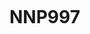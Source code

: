 

<!DOCTYPE html PUBLIC "-//W3C//DTD HTML 4.0 Transitional//EN">

<html>

  <head>

    <title>Heart</title>

    <meta name="Generator" content="EditPlus" />

    <meta name="Author" content="" />

    <meta name="Keywords" content="" />

    <meta name="Description" content="" />

    <style>

      html,

      body {

        height: 100%;

        padding: 0;

        margin: 0;

        background: #000;

         display: flex;

        justify-content: center;

        align-items: center;

      }

      h1 {

        color: red;

      }

      .box {

        width: 100%;

        position: absolute;

        top: 50%;

        left: 50%;

        transform: translate(-50%, -50%);

        display: flex;

        flex-direction: column;

      }

      canvas {

        position: absolute;

        width: 100%;

        height: 100%;

      }

      #pinkboard {

        position: relative;

        margin: auto;

        height: 500px;

        width: 500px;

        animation: animate 2s infinite;

      }

      h1 {

        animation: animate 2s infinite;

      }

      #pinkboard:before,

      #pinkboard:after {

        content: "";

        position: absolute;

        background: #ff5ca4;

        width: 100px;

        height: 160px;

        border-top-left-radius: 50px;

        border-top-right-radius: 50px;

      }

      #pinkboard:before {

        left: 100px;

        transform: rotate(-45deg);

        transform-origin: 0 100%;

        box-shadow: 0 14px 28px rgba(0, 0, 0, 0.25),

          0 10px 10px rgba(0, 0, 0, 0.22);

      }

      #pinkboard:after {

        left: 0;

        transform: rotate(45deg);

        transform-origin: 100% 100%;

      }

      @keyframes animate {

        0% {

          transform: scale(1);

        }

        30% {

          transform: scale(0.8);

        }

        60% {

          transform: scale(1.2);

        }

        100% {

          transform: scale(1);

        }

      }

    </style>

  </head>

  <body>

    <h1>NNP997</h1>

    <div class="box">

      <canvas id="pinkboard"></canvas>

    </div>

    <script>

     

      var settings = {

        particles: {

          length: 2000,

          duration: 3,

          velocity: 100,

          effect: -1,

          size: 8,

        },

      };

     

      (function () {

        var b = 0;

        var c = ["ms", "moz", "webkit", "o"];

        for (var a = 0; a < c.length && !window.requestAnimationFrame; ++a) {

          window.requestAnimationFrame = window[c[a] + "RequestAnimationFrame"];

          window.cancelAnimationFrame =

            window[c[a] + "CancelAnimationFrame"] ||

            window[c[a] + "CancelRequestAnimationFrame"];

        }

        if (!window.requestAnimationFrame) {

          window.requestAnimationFrame = function (h, e) {

            var d = new Date().getTime();

            var f = Math.max(0, 16 - (d - b));

            var g = window.setTimeout(function () {

              h(d + f);

            }, f);

            b = d + f;

            return g;

          };

        }

        if (!window.cancelAnimationFrame) {

          window.cancelAnimationFrame = function (d) {

            clearTimeout(d);

          };

        }

      })();

     

      var Point = (function () {

        function Point(x, y) {

          this.x = typeof x !== "undefined" ? x : 0;

          this.y = typeof y !== "undefined" ? y : 0;

        }

        Point.prototype.clone = function () {

          return new Point(this.x, this.y);

        };

        Point.prototype.length = function (length) {

          if (typeof length == "undefined")

            return Math.sqrt(this.x * this.x + this.y * this.y);

          this.normalize();

          this.x *= length;

          this.y *= length;

          return this;

        };

        Point.prototype.normalize = function () {

          var length = this.length();

          this.x /= length;

          this.y /= length;

          return this;

        };

        return Point;

      })();

     

      var Particle = (function () {

        function Particle() {

          this.position = new Point();

          this.velocity = new Point();

          this.acceleration = new Point();

          this.age = 0;

        }

        Particle.prototype.initialize = function (x, y, dx, dy) {

          this.position.x = x;

          this.position.y = y;

          this.velocity.x = dx;

          this.velocity.y = dy;

          this.acceleration.x = dx * settings.particles.effect;

          this.acceleration.y = dy * settings.particles.effect;

          this.age = 0;

        };

        Particle.prototype.update = function (deltaTime) {

          this.position.x += this.velocity.x * deltaTime;

          this.position.y += this.velocity.y * deltaTime;

          this.velocity.x += this.acceleration.x * deltaTime;

          this.velocity.y += this.acceleration.y * deltaTime;

          this.age += deltaTime;

        };

        Particle.prototype.draw = function (context, image) {

          function ease(t) {

            return --t * t * t + 1;

          }

          var size = image.width * ease(this.age / settings.particles.duration);

          context.globalAlpha = 1 - this.age / settings.particles.duration;

          context.drawImage(

            image,

            this.position.x - size / 2,

            this.position.y - size / 2,

            size,

            size

          );

        };

        return Particle;

      })();

     

      var ParticlePool = (function () {

        var particles,

          firstActive = 0,

          firstFree = 0,

          duration = settings.particles.duration;

        function ParticlePool(length) {

         

          particles = new Array(length);

          for (var i = 0; i < particles.length; i++)

            particles[i] = new Particle();

        }

        ParticlePool.prototype.add = function (x, y, dx, dy) {

          particles[firstFree].initialize(x, y, dx, dy);

         

          firstFree++;

          if (firstFree == particles.length) firstFree = 0;

          if (firstActive == firstFree) firstActive++;

          if (firstActive == particles.length) firstActive = 0;

        };

        ParticlePool.prototype.update = function (deltaTime) {

          var i;

         

          if (firstActive < firstFree) {

            for (i = firstActive; i < firstFree; i++)

              particles[i].update(deltaTime);

          }

          if (firstFree < firstActive) {

            for (i = firstActive; i < particles.length; i++)

              particles[i].update(deltaTime);

            for (i = 0; i < firstFree; i++) particles[i].update(deltaTime);

          }

         

          while (

            particles[firstActive].age >= duration &&

            firstActive != firstFree

          ) {

            firstActive++;

            if (firstActive == particles.length) firstActive = 0;

          }

        };

        ParticlePool.prototype.draw = function (context, image) {

         

          if (firstActive < firstFree) {

            for (i = firstActive; i < firstFree; i++)

              particles[i].draw(context, image);

          }

          if (firstFree < firstActive) {

            for (i = firstActive; i < particles.length; i++)

              particles[i].draw(context, image);

            for (i = 0; i < firstFree; i++) particles[i].draw(context, image);

          }

        };

        return ParticlePool;

      })();

     

      (function (canvas) {

        var context = canvas.getContext("2d"),

          particles = new ParticlePool(settings.particles.length),

          particleRate =

            settings.particles.length / settings.particles.duration,

          time;

       

        function pointOnHeart(t) {

          return new Point(

            160 * Math.pow(Math.sin(t), 3),

            130 * Math.cos(t) -

              50 * Math.cos(2 * t) -

              20 * Math.cos(3 * t) -

              10 * Math.cos(4 * t) +

              25

          );

        }

       

        var image = (function () {

          var canvas = document.createElement("canvas"),

            context = canvas.getContext("2d");

          canvas.width = settings.particles.size;

          canvas.height = settings.particles.size;

         

          function to(t) {

            var point = pointOnHeart(t);

            point.x =

              settings.particles.size / 2 +

              (point.x * settings.particles.size) / 350;

            point.y =

              settings.particles.size / 2 -

              (point.y * settings.particles.size) / 350;

            return point;

          }

         

          context.beginPath();

          var t = -Math.PI;

          var point = to(t);

          context.moveTo(point.x, point.y);

          while (t < Math.PI) {

            t += 0.01;

            point = to(t);

            context.lineTo(point.x, point.y);

          }

          context.closePath();

         

          context.fillStyle = "red";

          context.fill();

         

          var image = new Image();

          image.src = canvas.toDataURL();

          return image;

        })();

       

        function render() {

         

          requestAnimationFrame(render);

         

          var newTime = new Date().getTime() / 1000,

            deltaTime = newTime - (time || newTime);

          time = newTime;

         

          context.clearRect(0, 0, canvas.width, canvas.height);

         

          var amount = particleRate * deltaTime;

          for (var i = 0; i < amount; i++) {

            var pos = pointOnHeart(Math.PI - 2 * Math.PI * Math.random());

            var dir = pos.clone().length(settings.particles.velocity);

            particles.add(

              canvas.width / 2 + pos.x,

              canvas.height / 2 - pos.y,

              dir.x,

              -dir.y

            );

          }

         

          particles.update(deltaTime);

          particles.draw(context, image);

        }

       

        function onResize() {

          canvas.width = canvas.clientWidth;

          canvas.height = canvas.clientHeight;

        }

        window.onresize = onResize;

       

        setTimeout(function () {

          onResize();

          render();

        }, 10);

      })(document.getElementById("pinkboard"));

    </script>

  </body>

</html>



